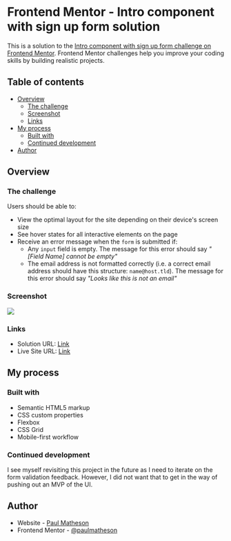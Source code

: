 # Frontend Mentor - Intro component with sign up form solution

This is a solution to the [Intro component with sign up form challenge on Frontend Mentor](https://www.frontendmentor.io/challenges/intro-component-with-signup-form-5cf91bd49edda32581d28fd1). Frontend Mentor challenges help you improve your coding skills by building realistic projects. 

## Table of contents

- [Overview](#overview)
  - [The challenge](#the-challenge)
  - [Screenshot](#screenshot)
  - [Links](#links)
- [My process](#my-process)
  - [Built with](#built-with)
  - [Continued development](#continued-development)
- [Author](#author)

## Overview

### The challenge

Users should be able to: 

- View the optimal layout for the site depending on their device's screen size
- See hover states for all interactive elements on the page
- Receive an error message when the `form` is submitted if:
  - Any `input` field is empty. The message for this error should say *"[Field Name] cannot be empty"*
  - The email address is not formatted correctly (i.e. a correct email address should have this structure: `name@host.tld`). The message for this error should say *"Looks like this is not an email"*

### Screenshot

![](/images/screenshot.png)

### Links

- Solution URL: [Link](https://www.frontendmentor.io/challenges/intro-component-with-signup-form-5cf91bd49edda32581d28fd1/hub)
- Live Site URL: [Link](https://symphonious-lokum-c3c12f.netlify.app/)

## My process

### Built with

- Semantic HTML5 markup
- CSS custom properties
- Flexbox
- CSS Grid
- Mobile-first workflow

### Continued development

I see myself revisiting this project in the future as I need to iterate on the form validation feedback. However, I did not want that to get in the way of pushing out an MVP of the UI. 

## Author

- Website - [Paul Matheson](https://www.paulmatheson.net)
- Frontend Mentor - [@paulmatheson](https://www.frontendmentor.io/profile/paulmatheson)